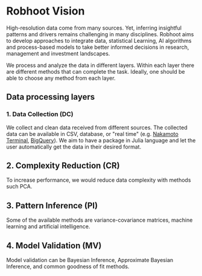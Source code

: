 # Robhoot Vision

High-resolution data come from many sources. Yet, inferring insightful patterns and drivers remains challenging in many disciplines. Robhoot aims to develop approaches to integrate data, statistical Learning, AI algorithms and process-based models to take better informed decisions in research, management and investment landscapes.

We process and analyze the data in different layers. Within each layer there are different methods that can complete the task. Ideally, one should be able to choose any method from each layer.

## Data processing layers

### 1. Data Collection (DC)

We collect and clean data received from different sources. The collected data can be available in CSV, database, or "real time" (e.g. [Nakamoto Terminal](https://www.nterminal.com), [BigQuery]( https://cloud.google.com/bigquery/)). We aim to have a package in Julia language and let the user automatically get the data in their desired format.

## 2. Complexity Reduction (CR)

To increase performance, we would reduce data complexity with methods such PCA.

## 3. Pattern Inference (PI)

Some of the available methods are variance-covariance matrices, machine learning and artificial intelligence.

## 4. Model Validation (MV)

Model validation can be Bayesian Inference, Approximate Bayesian Inference, and common goodness of fit methods.
